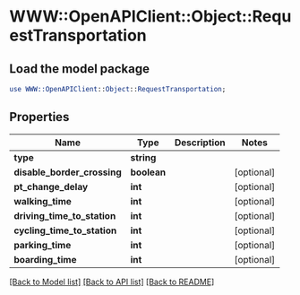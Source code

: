 # WWW::OpenAPIClient::Object::RequestTransportation

## Load the model package
```perl
use WWW::OpenAPIClient::Object::RequestTransportation;
```

## Properties
Name | Type | Description | Notes
------------ | ------------- | ------------- | -------------
**type** | **string** |  | 
**disable_border_crossing** | **boolean** |  | [optional] 
**pt_change_delay** | **int** |  | [optional] 
**walking_time** | **int** |  | [optional] 
**driving_time_to_station** | **int** |  | [optional] 
**cycling_time_to_station** | **int** |  | [optional] 
**parking_time** | **int** |  | [optional] 
**boarding_time** | **int** |  | [optional] 

[[Back to Model list]](../README.md#documentation-for-models) [[Back to API list]](../README.md#documentation-for-api-endpoints) [[Back to README]](../README.md)


